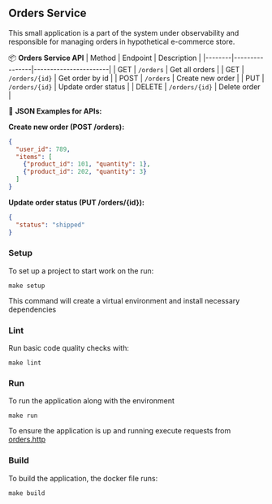 ## Orders Service
This small application is a part of the system under observability and responsible for managing orders in
hypothetical e-commerce store.

📦 **Orders Service API**
| Method | Endpoint       | Description           |
|--------|----------------|-----------------------|
| GET    | `/orders`      | Get all orders        |
| GET    | `/orders/{id}` | Get order by id       |
| POST   | `/orders`      | Create new order      |
| PUT    | `/orders/{id}` | Update order status   |
| DELETE | `/orders/{id}` | Delete order          |

📌 **JSON Examples for APIs:**

**Create new order (POST /orders):**
```json
{
  "user_id": 789,
  "items": [
    {"product_id": 101, "quantity": 1},
    {"product_id": 202, "quantity": 3}
  ]
}
```

**Update order status (PUT /orders/{id}):**
```json
{
  "status": "shipped"
}
```

### Setup
To set up a project to start work on the run:
```shell
make setup
```
This command will create a virtual environment and install necessary dependencies

### Lint 
Run basic code quality checks with:
```shell
make lint
```

### Run
To run the application along with the environment 
```shell
make run
```
To ensure the application is up and running execute requests from [orders.http](orders.http)

### Build
To build the application, the docker file runs:
```shell
make build
```
